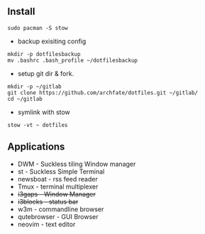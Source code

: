 ## Install
```
sudo pacman -S stow
```
* backup exisiting config
```
mkdir -p dotfilesbackup
mv .bashrc .bash_profile ~/dotfilesbackup
```
* setup git dir & fork.
```
mkdir -p ~/gitlab
git clone https://github.com/archfate/dotfiles.git ~/gitlab/ 
cd ~/gitlab
```
* symlink with stow
```
stow -vt ~ dotfiles
```

## Applications
* DWM - Suckless tiling Window  manager
* st - Suckless Simple Terminal
* newsboat - rss feed reader
* Tmux - terminal multiplexer
* ~~i3gaps - Window Manager~~
* ~~i3blocks - status bar~~
* w3m - commandline browser
* qutebrowser - GUI Browser
* neovim - text editor

